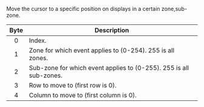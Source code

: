 Move the cursor to a specific position on displays in a certain zone,sub-zone. 

 | Byte | Description                                                        | 
 | :----: | -----------                                                        | 
 | 0    | Index.                                                             | 
 | 1    | Zone for which event applies to (0-254). 255 is all zones.         | 
 | 2    | Sub-zone for which event applies to (0-255). 255 is all sub-zones. | 
 | 3    | Row to move to (first row is 0).                                   | 
 | 4    | Column to move to (first column is 0).                             | 
 
